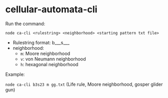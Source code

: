 # cellular-automata-cli

Run the command:

`node ca-cli <rulestring> <neighborhood> <starting pattern txt file>`

- Rulestring format: b___s___
- neighborhood:
  - `m`: Moore neighborhood
  - `v`: von Neumann neighborhood
  - `h`: hexagonal neighborhood

Example:

`node ca-cli b3s23 m gg.txt` (Life rule, Moore neighborhood, gosper glider gun)
